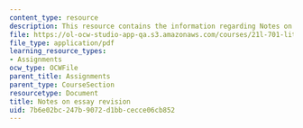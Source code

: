 ```yaml
---
content_type: resource
description: This resource contains the information regarding Notes on essay revision.
file: https://ol-ocw-studio-app-qa.s3.amazonaws.com/courses/21l-701-literary-interpretation-literature-and-urban-experience-spring-2009/7b6e02bc247b9072d1bbcecce06cb852_MIT21L_701S09_Notes_Essay.pdf
file_type: application/pdf
learning_resource_types:
- Assignments
ocw_type: OCWFile
parent_title: Assignments
parent_type: CourseSection
resourcetype: Document
title: Notes on essay revision
uid: 7b6e02bc-247b-9072-d1bb-cecce06cb852
---
```

